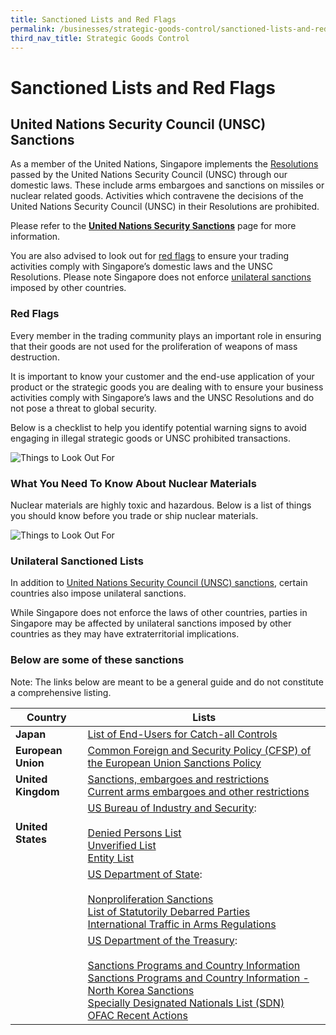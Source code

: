```yaml
---
title: Sanctioned Lists and Red Flags
permalink: /businesses/strategic-goods-control/sanctioned-lists-and-red-flags
third_nav_title: Strategic Goods Control
---
```


# Sanctioned Lists and Red Flags

## United Nations Security Council (UNSC) Sanctions

As a member of the United Nations, Singapore implements the  [Resolutions](http://www.un.org/en/sc/documents/resolutions/index.shtml)  passed by the United Nations Security Council (UNSC) through our domestic laws. These include arms embargoes and sanctions on missiles or nuclear related goods. Activities which contravene the decisions of the United Nations Security Council (UNSC) in their Resolutions are prohibited.

Please refer to the  **[United Nations Security Sanctions](https://www.customs.gov.sg/businesses/united-nations-security-council-sanctions)** page for more information.

You are also advised to look out for  [red flags](https://www.customs.gov.sg/businesses/strategic-goods-control/sanctioned-lists-and-red-flags#redFlag) to ensure your trading activities comply with Singapore’s domestic laws and the UNSC Resolutions. Please note Singapore does not enforce  [unilateral sanctions](https://www.customs.gov.sg/businesses/strategic-goods-control/sanctioned-lists-and-red-flags#USL) imposed by other countries.

### Red Flags

Every member in the trading community plays an important role in ensuring that their goods are not used for the proliferation of weapons of mass destruction.

It is important to know your customer and the end-use application of your product or the strategic goods you are dealing with to ensure your business activities comply with Singapore’s laws and the UNSC Resolutions and do not pose a threat to global security.

Below is a checklist to help you identify potential warning signs to avoid engaging in illegal strategic goods or UNSC prohibited transactions.

![**Things to Look Out For**]()


### What You Need To Know About Nuclear Materials

Nuclear materials are highly toxic and hazardous. Below is a list of things you should know before you trade or ship nuclear materials.

![**Things to Look Out For**](https://github.com/isomerpages/singapore-customs/blob/staging/images/Things%20to%20look%20out%20for2.jpg?raw=true)


### Unilateral Sanctioned Lists

In addition to  [United Nations Security Council (UNSC) sanctions](https://www.customs.gov.sg/businesses/united-nations-security-council-sanctions), certain countries also impose unilateral sanctions.

While Singapore does not enforce the laws of other countries, parties in Singapore may be affected by unilateral sanctions imposed by other countries as they may have extraterritorial implications.


### **Below are some of these sanctions**
Note: The links below are meant to be a general guide and do not constitute a comprehensive listing.

| Country | Lists |
|--|--|
| **Japan** | [List of End-Users for Catch-all Controls](http://www.meti.go.jp/policy/anpo/englishpage.html) |
| **European Union** | [Common Foreign and Security Policy (CFSP) of the European Union Sanctions Policy](http://eeas.europa.eu/cfsp/sanctions/index_en.htm) |
| **United Kingdom** | [Sanctions, embargoes and restrictions](https://www.gov.uk/sanctions-embargoes-and-restrictions) <br> [Current arms embargoes and other restrictions](https://www.gov.uk/current-arms-embargoes-and-other-restrictions) |
| **United States** | [US Bureau of Industry and Security](http://www.bis.doc.gov/): <br><br>  [Denied Persons List](http://www.bis.doc.gov/index.php/policy-guidance/lists-of-parties-of-concern/denied-persons-list) <br> [Unverified List](http://www.bis.doc.gov/enforcement/unverifiedlist/unverified_parties.html) <br> [Entity List](https://www.bis.doc.gov/index.php/policy-guidance/lists-of-parties-of-concern/entity-list) |
|  |  [US Department of State](http://www.state.gov/): <br><br>  [Nonproliferation Sanctions](http://www.state.gov/t/isn/c15231.htm) <br>  [List of Statutorily Debarred Parties](https://www.pmddtc.state.gov/?id=ddtc_kb_article_page&sys_id=7188dac6db3cd30044f9ff621f961914) <br>  [International Traffic in Arms Regulations](https://www.pmddtc.state.gov/?id=ddtc_kb_article_page&sys_id=24d528fddbfc930044f9ff621f961987)|
|  | [US Department of the Treasury](http://www.treasury.gov/): <br><br>  [Sanctions Programs and Country Information](http://www.treasury.gov/resource-center/sanctions/Programs/Pages/Programs.aspx) <br>   [Sanctions Programs and Country Information - North Korea Sanctions](https://www.treasury.gov/resource-center/sanctions/Programs/pages/nkorea.aspx) <br>  [Specially Designated Nationals List (SDN)](http://www.treasury.gov/resource-center/sanctions/SDN-List/Pages/default.aspx) <br>   [OFAC Recent Actions](http://www.treasury.gov/resource-center/sanctions/OFAC-Enforcement/Pages/OFAC-Recent-Actions.aspx) |

